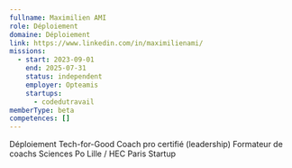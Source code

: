 ```yaml
---
fullname: Maximilien AMI
role: Déploiement
domaine: Déploiement
link: https://www.linkedin.com/in/maximilienami/
missions:
  - start: 2023-09-01
    end: 2025-07-31
    status: independent
    employer: Opteamis
    startups:
      - codedutravail
memberType: beta
competences: []
---
```

Déploiement Tech-for-Good 
Coach pro certifié (leadership) 
Formateur de coachs
Sciences Po Lille / HEC Paris Startup 